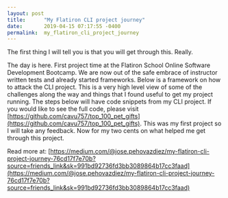 ```yaml
---
layout: post
title:      "My Flatiron CLI project journey"
date:       2019-04-15 07:17:55 -0400
permalink:  my_flatiron_cli_project_journey
---
```



The first thing I will tell you is that you will get through this. Really.

The day is here. First project time at the Flatiron School Online Software Development Bootcamp. We are now out of the safe embrace of instructor written tests and already started frameworks. Below is a framework on how to attack the CLI project. This is a very high level view of some of the challenges along the way and things that I found useful to get my project running. The steps below will have code snippets from my CLI project. If you would like to see the full code, please visit [https://github.com/cavu757/top_100_pet_gifts](https://github.com/cavu757/top_100_pet_gifts). This was my first project so I will take any feedback. Now for my two cents on what helped me get through this project.

Read more at: [https://medium.com/@jose.pehovazdiez/my-flatiron-cli-project-journey-76cd17f7e70b?source=friends_link&sk=991bd92736fd3bb3089864b17cc3faad](https://medium.com/@jose.pehovazdiez/my-flatiron-cli-project-journey-76cd17f7e70b?source=friends_link&sk=991bd92736fd3bb3089864b17cc3faad)
